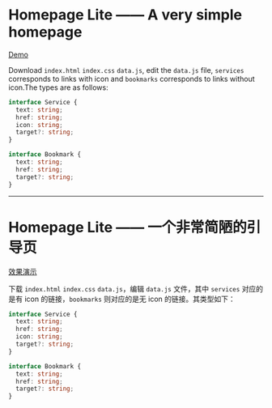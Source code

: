 # Homepage Lite —— A very simple homepage

[Demo](https://tsx.us.kg)

Download `index.html` `index.css` `data.js`, edit the `data.js` file, `services` corresponds to links with icon and `bookmarks` corresponds to links without icon.The types are as follows:

```ts
interface Service {
  text: string;
  href: string;
  icon: string;
  target?: string;
}

interface Bookmark {
  text: string;
  href: string;
  target?: string;
}
```

---

# Homepage Lite —— 一个非常简陋的引导页

[效果演示](https://tsx.us.kg)

下载 `index.html` `index.css` `data.js`，编辑 `data.js` 文件，其中 `services` 对应的是有 icon 的链接，`bookmarks` 则对应的是无 icon 的链接。其类型如下：

```ts
interface Service {
  text: string;
  href: string;
  icon: string;
  target?: string;
}

interface Bookmark {
  text: string;
  href: string;
  target?: string;
}
```
